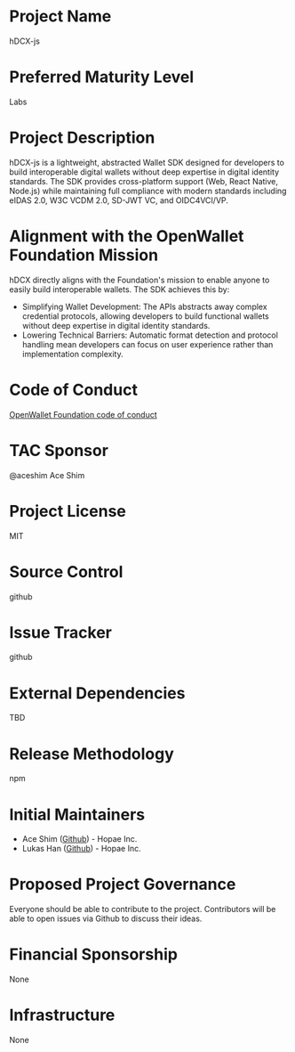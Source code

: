 # Project Name

hDCX-js

# Preferred Maturity Level

Labs

# Project Description

hDCX-js is a lightweight, abstracted Wallet SDK designed for developers to build interoperable digital wallets without deep expertise in digital identity standards. The SDK provides cross-platform support (Web, React Native, Node.js) while maintaining full compliance with modern standards including eIDAS 2.0, W3C VCDM 2.0, SD-JWT VC, and OIDC4VCI/VP.

# Alignment with the OpenWallet Foundation Mission

hDCX directly aligns with the Foundation's mission to enable anyone to easily build interoperable wallets. The SDK achieves this by:

- Simplifying Wallet Development: The APIs abstracts away complex credential protocols, allowing developers to build functional wallets without deep expertise in digital identity standards.
- Lowering Technical Barriers: Automatic format detection and protocol handling mean developers can focus on user experience rather than implementation complexity.

# Code of Conduct

[OpenWallet Foundation code of conduct](https://tac.openwallet.foundation/governance/code-of-conduct/)

# TAC Sponsor

@aceshim Ace Shim

# Project License

MIT

# Source Control

github

# Issue Tracker

github

# External Dependencies

TBD

# Release Methodology

npm

# Initial Maintainers

- Ace Shim ([Github](https://github.com/aceshim)) - Hopae Inc.
- Lukas Han ([Github](https://github.com/lukasjhan)) - Hopae Inc.

# Proposed Project Governance

Everyone should be able to contribute to the project. Contributors will be able to open issues via Github to discuss their ideas.

# Financial Sponsorship

None

# Infrastructure

None
